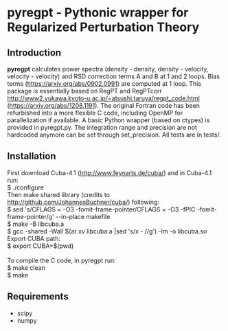 pyregpt - Pythonic wrapper for Regularized Perturbation Theory
==============================================================

Introduction
------------

**pyregpt** calculates power spectra (density - density, density - velocity, velocity - velocity) and RSD correction terms A and B at 1 and 2 loops.
Bias terms (https://arxiv.org/abs/0902.0991) are computed at 1 loop.
This package is essentially based on RegPT and RegPTcorr http://www2.yukawa.kyoto-u.ac.jp/~atsushi.taruya/regpt_code.html (https://arxiv.org/abs/1208.1191).
The original Fortran code has been refurbished into a more flexible C code, including OpenMP for parallelization if available.
A basic Python wrapper (based on ctypes) is provided in pyregpt.py.
The integration range and precision are not hardcoded anymore can be set through set_precision.
All tests are in tests/.


Installation
------------

First download Cuba-4.1 (http://www.feynarts.de/cuba/) and in Cuba-4.1 run:\
$ ./configure\
Then make shared library (credits to http://github.com/JohannesBuchner/cuba/) following:\
$ sed 's/CFLAGS = -O3 -fomit-frame-pointer/CFLAGS = -O3 -fPIC -fomit-frame-pointer/g' --in-place makefile\
$ make -B libcuba.a\
$ gcc -shared -Wall $(ar xv libcuba.a |sed 's/x - //g') -lm -o libcuba.so\
Export CUBA path:\
$ export CUBA=$(pwd)\
\
To compile the C code, in pyregpt run:\
$ make clean\
$ make

Requirements
------------

- scipy
- numpy
